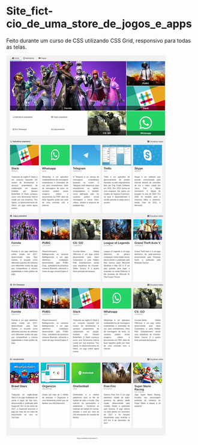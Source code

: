 # Site_fict-cio_de_uma_store_de_jogos_e_apps
Feito durante um curso de CSS utilizando CSS Grid, responsivo para todas as telas.

![Site](https://github.com/DeangellesES/Site_fict-cio_de_uma_store_de_jogos_e_apps/blob/main/imagemfull.png)
